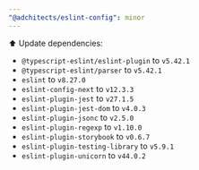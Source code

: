 ```yaml
---
"@adchitects/eslint-config": minor
---
```


⬆️ Update dependencies:

-   `@typescript-eslint/eslint-plugin` to `v5.42.1`
-   `@typescript-eslint/parser` to `v5.42.1`
-   `eslint` to `v8.27.0`
-   `eslint-config-next` to `v12.3.3`
-   `eslint-plugin-jest` to `v27.1.5`
-   `eslint-plugin-jest-dom` to `v4.0.3`
-   `eslint-plugin-jsonc` to `v2.5.0`
-   `eslint-plugin-regexp` to `v1.10.0`
-   `eslint-plugin-storybook` to `v0.6.7`
-   `eslint-plugin-testing-library` to `v5.9.1`
-   `eslint-plugin-unicorn` to `v44.0.2`
